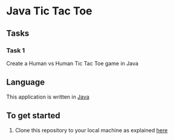 # Java Tic Tac Toe

## Tasks

### Task 1
Create a Human vs Human Tic Tac Toe game in Java

## Language
This application is written in [Java](https://openjdk.java.net/)

## To get started
1. Clone this repository to your local machine as explained [here](https://help.github.com/articles/cloning-a-repository/)

